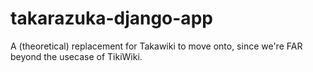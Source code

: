 # takarazuka-django-app
A (theoretical) replacement for Takawiki to move onto, since we're FAR beyond the usecase of TikiWiki.
